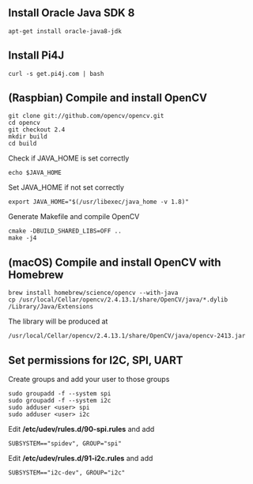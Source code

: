 ## Install Oracle Java SDK 8

    apt-get install oracle-java8-jdk

## Install Pi4J

    curl -s get.pi4j.com | bash

## (Raspbian) Compile and install OpenCV

    git clone git://github.com/opencv/opencv.git
    cd opencv
    git checkout 2.4
    mkdir build
    cd build

Check if JAVA_HOME is set correctly

    echo $JAVA_HOME

Set JAVA_HOME if not set correctly

    export JAVA_HOME="$(/usr/libexec/java_home -v 1.8)"

Generate Makefile and compile OpenCV

    cmake -DBUILD_SHARED_LIBS=OFF ..
    make -j4

## (macOS) Compile and install OpenCV with Homebrew

    brew install homebrew/science/opencv --with-java    
    cp /usr/local/Cellar/opencv/2.4.13.1/share/OpenCV/java/*.dylib /Library/Java/Extensions

The library will be produced at

    /usr/local/Cellar/opencv/2.4.13.1/share/OpenCV/java/opencv-2413.jar

## Set permissions for I2C, SPI, UART

Create groups and add your user to those groups

    sudo groupadd -f --system spi
    sudo groupadd -f --system i2c
    sudo adduser <user> spi
    sudo adduser <user> i2c

Edit __/etc/udev/rules.d/90-spi.rules__ and add

    SUBSYSTEM=="spidev", GROUP="spi"

Edit __/etc/udev/rules.d/91-i2c.rules__ and add

    SUBSYSTEM=="i2c-dev", GROUP="i2c"
